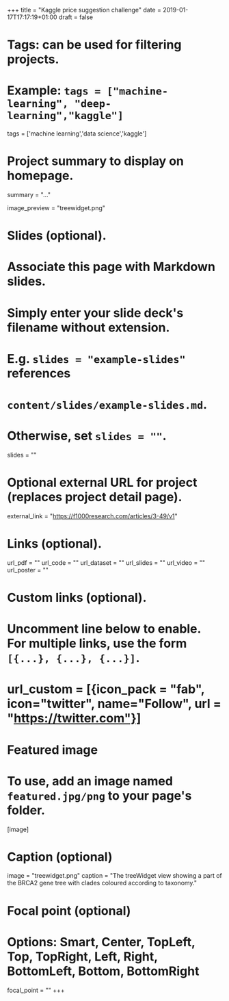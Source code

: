 +++
title = "Kaggle price suggestion challenge"
date = 2019-01-17T17:17:19+01:00
draft = false

# Tags: can be used for filtering projects.
# Example: `tags = ["machine-learning", "deep-learning","kaggle"]`
tags = ['machine learning','data science','kaggle']

# Project summary to display on homepage.
summary = "..."

image_preview = "treewidget.png"

# Slides (optional).
#   Associate this page with Markdown slides.
#   Simply enter your slide deck's filename without extension.
#   E.g. `slides = "example-slides"` references 
#   `content/slides/example-slides.md`.
#   Otherwise, set `slides = ""`.
slides = ""

# Optional external URL for project (replaces project detail page).
external_link = "https://f1000research.com/articles/3-49/v1"

# Links (optional).
url_pdf = ""
url_code = ""
url_dataset = ""
url_slides = ""
url_video = ""
url_poster = ""

# Custom links (optional).
#   Uncomment line below to enable. For multiple links, use the form `[{...}, {...}, {...}]`.
# url_custom = [{icon_pack = "fab", icon="twitter", name="Follow", url = "https://twitter.com"}]

# Featured image
# To use, add an image named `featured.jpg/png` to your page's folder. 
[image]
  # Caption (optional)
  image = "treewidget.png"
  caption = "The treeWidget view showing a part of the BRCA2 gene tree with clades coloured according to taxonomy."

  # Focal point (optional)
  # Options: Smart, Center, TopLeft, Top, TopRight, Left, Right, BottomLeft, Bottom, BottomRight
  focal_point = ""
+++
